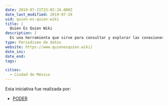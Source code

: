 ```yaml
---
date: 2019-07-21T23:02:24.000Z
date_last_modified: 2019-07-29
uid: quien-es-quien-wiki
title: |
  Quien Es Quien Wiki
description: |
  Es una herramienta que sirve para consultar y explorar las conexiones de poder entre empresarios, políticos, empresas y organizaciones.
type: Periodismo de datos
website: https://www.quienesquien.wiki/
date_ini: 
date_end: 
tags:

cities: 
  - Ciudad de México
---
```


Esta iniciativa fue realizada por:

- [PODER](/organizaciones/project-poder)
